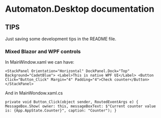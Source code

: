 # Automaton.Desktop documentation


## TIPS

Just saving some development tips in the README file.

### Mixed Blazor and WPF controls

In MainWindow.xaml we can have:

``
<StackPanel Orientation="Horizontal" DockPanel.Dock="Top" Background="CadetBlue">
    <Label>This is native WPF UI</Label>
    <Button Click="Button_Click" Margin="4" Padding="4">Check counter</Button>
 </StackPanel>
``

And in MainWondow.xaml.cs

``
private void Button_Click(object sender, RoutedEventArgs e)
{
    MessageBox.Show(
        owner: this,
        messageBoxText: $"Current counter value is: {App.AppState.Counter}",
        caption: "Counter");
}
``